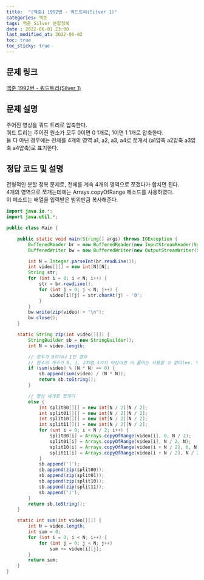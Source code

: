 ```yaml
---
title:  "[백준] 1992번 - 쿼드트리(Silver 1)"
categories: 백준
tags: 백준 Silver 분할정복
date : 2022-06-01 23:00
last_modified_at: 2022-06-02
toc: true
toc_sticky: true
---
```


## 문제 링크

[백준 1992번 - 쿼드트리(Silver 1)](https://www.acmicpc.net/problem/1992)

## 문제 설명

주어진 영상을 쿼드 트리로 압축한다.  
쿼드 트리는 주어진 원소가 모두 0이면 0 1개로, 1이면 1 1개로 압축한다.  
둘 다 아닌 경우에는 전체를 4개의 영역 a1, a2, a3, a4로 쪼개서 (a1압축 a2압축 a3압축 a4압축)로 표기한다.

## 정답 코드 및 설명

전형적인 분할 정복 문제로, 전체를 계속 4개의 영역으로 쪼갰다가 합치면 된다.  
4개의 영역으로 쪼개는데에는 Arrays.copyOfRange 메소드를 사용하였다.  
이 메소드는 배열을 입력받은 범위만큼 복사해준다.

```java
import java.io.*;
import java.util.*;

public class Main {

    public static void main(String[] args) throws IOException {
        BufferedReader br = new BufferedReader(new InputStreamReader(System.in));
        BufferedWriter bw = new BufferedWriter(new OutputStreamWriter(System.out));

        int N = Integer.parseInt(br.readLine());
        int video[][] = new int[N][N];
        String str;
        for (int i = 0; i < N; i++) {
            str = br.readLine();
            for (int j = 0; j < N; j++) {
                video[i][j] = str.charAt(j) - '0';
            }
        }
        bw.write(zip(video) + "\n");
        bw.close();
    }

    static String zip(int video[][]) {
        StringBuilder sb = new StringBuilder();
        int N = video.length;

        // 모두가 0이거나 1인 경우
        // 원소의 개수가 0, 1, 2처럼 3가지 이상이면 이 풀이는 사용할 수 없다(ex. 백준 1780번)
        if (sum(video) % (N * N) == 0) {
            sb.append(sum(video) / (N * N));
            return sb.toString();
        }

        // 영상 네개로 쪼개기
        else {
            int split00[][] = new int[N / 2][N / 2];
            int split01[][] = new int[N / 2][N / 2];
            int split10[][] = new int[N / 2][N / 2];
            int split11[][] = new int[N / 2][N / 2];
            for (int i = 0; i < N / 2; i++) {
                split00[i] = Arrays.copyOfRange(video[i], 0, N / 2);
                split01[i] = Arrays.copyOfRange(video[i], N / 2, N);
                split10[i] = Arrays.copyOfRange(video[i + N / 2], 0, N / 2);
                split11[i] = Arrays.copyOfRange(video[i + N / 2], N / 2, N);
            }
            sb.append('(');
            sb.append(zip(split00));
            sb.append(zip(split01));
            sb.append(zip(split10));
            sb.append(zip(split11));
            sb.append(')');
        }
        return sb.toString();
    }

    static int sum(int video[][]) {
        int N = video.length;
        int sum = 0;
        for (int i = 0; i < N; i++) {
            for (int j = 0; j < N; j++)
                sum += video[i][j];
        }
        return sum;
    }
}
```
